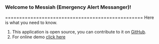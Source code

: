 ### Welcome to Messiah (Emergency Alert Messanger)!
=================================================
Here is what you need to know.

1. This application is open source, you can contribute to it on [GitHub](https://github.com/codeforpakistan/Messiah-Web).
2. For online demo [click here](http://www.messiahapp.com)
